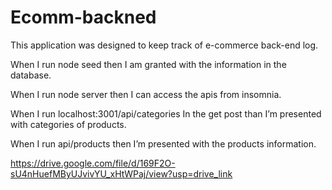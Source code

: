 # Ecomm-backned

This application was designed to keep track of e-commerce back-end log.

When I run node seed then I am granted with the information in the database. 

When I run node server then I can access the apis from insomnia.

When I  run localhost:3001/api/categories In the get post than I’m presented with categories of products. 

When I run api/products then I’m presented with the products information. 

https://drive.google.com/file/d/169F2O-sU4nHuefMByUJvivYU_xHtWPaj/view?usp=drive_link
